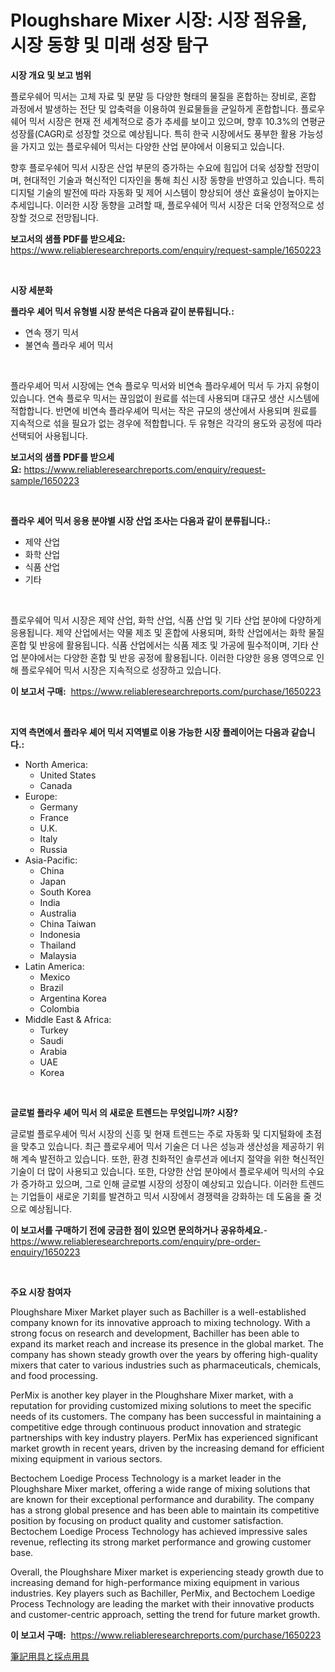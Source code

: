 <p><h1>Ploughshare Mixer 시장: 시장 점유율, 시장 동향 및 미래 성장 탐구</h1></p><p><strong>시장 개요 및 보고 범위</strong></p>
<p><p>플로우쉐어 믹서는 고체 자료 및 분말 등 다양한 형태의 물질을 혼합하는 장비로, 혼합 과정에서 발생하는 전단 및 압축력을 이용하여 원료물들을 균일하게 혼합합니다. 플로우쉐어 믹서 시장은 현재 전 세계적으로 증가 추세를 보이고 있으며, 향후 10.3%의 연평균 성장률(CAGR)로 성장할 것으로 예상됩니다. 특히 한국 시장에서도 풍부한 활용 가능성을 가지고 있는 플로우쉐어 믹서는 다양한 산업 분야에서 이용되고 있습니다.</p><p>향후 플로우쉐어 믹서 시장은 산업 부문의 증가하는 수요에 힘입어 더욱 성장할 전망이며, 현대적인 기술과 혁신적인 디자인을 통해 최신 시장 동향을 반영하고 있습니다. 특히 디지털 기술의 발전에 따라 자동화 및 제어 시스템이 향상되어 생산 효율성이 높아지는 추세입니다. 이러한 시장 동향을 고려할 때, 플로우쉐어 믹서 시장은 더욱 안정적으로 성장할 것으로 전망됩니다.</p></p>
<p><strong>보고서의 샘플 PDF를 받으세요:</strong> <a href="https://www.reliableresearchreports.com/enquiry/request-sample/1650223">https://www.reliableresearchreports.com/enquiry/request-sample/1650223</a></p>
<p>&nbsp;</p>
<p><strong>시장 세분화</strong></p>
<p><strong>플라우 셰어 믹서 유형별 시장 분석은 다음과 같이 분류됩니다.:</strong></p>
<p><ul><li>연속 쟁기 믹서</li><li>불연속 플라우 셰어 믹서</li></ul></p>
<p>&nbsp;</p>
<p><p>플라우셰어 믹서 시장에는 연속 플로우 믹서와 비연속 플라우셰어 믹서 두 가지 유형이 있습니다. 연속 플로우 믹서는 끊임없이 원료를 섞는데 사용되며 대규모 생산 시스템에 적합합니다. 반면에 비연속 플라우셰어 믹서는 작은 규모의 생산에서 사용되며 원료를 지속적으로 섞을 필요가 없는 경우에 적합합니다. 두 유형은 각각의 용도와 공정에 따라 선택되어 사용됩니다.</p></p>
<p><strong>보고서의 샘플 PDF를 받으세요:</strong>&nbsp;<a href="https://www.reliableresearchreports.com/enquiry/request-sample/1650223">https://www.reliableresearchreports.com/enquiry/request-sample/1650223</a></p>
<p>&nbsp;</p>
<p><strong> 플라우 셰어 믹서 응용 분야별 시장 산업 조사는 다음과 같이 분류됩니다.:</strong></p>
<p><ul><li>제약 산업</li><li>화학 산업</li><li>식품 산업</li><li>기타</li></ul></p>
<p>&nbsp;</p>
<p><p>플로우쉐어 믹서 시장은 제약 산업, 화학 산업, 식품 산업 및 기타 산업 분야에 다양하게 응용됩니다. 제약 산업에서는 약물 제조 및 혼합에 사용되며, 화학 산업에서는 화학 물질 혼합 및 반응에 활용됩니다. 식품 산업에서는 식품 제조 및 가공에 필수적이며, 기타 산업 분야에서는 다양한 혼합 및 반응 공정에 활용됩니다. 이러한 다양한 응용 영역으로 인해 플로우쉐어 믹서 시장은 지속적으로 성장하고 있습니다.</p></p>
<p><strong>이 보고서 구매:</strong>&nbsp; <a href="https://www.reliableresearchreports.com/purchase/1650223">https://www.reliableresearchreports.com/purchase/1650223</a></p>
<p>&nbsp;</p>
<p><strong>지역 측면에서 플라우 셰어 믹서 지역별로 이용 가능한 시장 플레이어는 다음과 같습니다.:</strong></p>
<p><ul>
    <li>
        North America:
        <ul>
            <li>United States</li>
            <li>Canada</li>
        </ul>
    </li>
    <li>
        Europe:
        <ul>
            <li>Germany</li>
            <li>France</li>
            <li>U.K.</li>
            <li>Italy</li>
            <li>Russia</li>
        </ul>
    </li>
    <li>
        Asia-Pacific:
        <ul>
            <li>China</li>
            <li>Japan</li>
            <li>South Korea</li>
            <li>India</li>
            <li>Australia</li>
            <li>China Taiwan</li>
            <li>Indonesia</li>
            <li>Thailand</li>
            <li>Malaysia</li>
        </ul>
    </li>
    <li>
        Latin America:
        <ul>
            <li>Mexico</li>
            <li>Brazil</li>
            <li>Argentina Korea</li>
            <li>Colombia</li>
        </ul>
    </li>
    <li>
        Middle East & Africa:
        <ul>
            <li>Turkey</li>
            <li>Saudi</li>
            <li>Arabia</li>
            <li>UAE</li>
            <li>Korea</li>
        </ul>
    </li>
    </ul></p>
<p>&nbsp;</p>
<p><strong>글로벌 플라우 셰어 믹서 의 새로운 트렌드는 무엇입니까? 시장?</strong></p>
<p><p>글로벌 플로우셰어 믹서 시장의 신흥 및 현재 트렌드는 주로 자동화 및 디지털화에 초점을 맞추고 있습니다. 최근 플로우셰어 믹서 기술은 더 나은 성능과 생산성을 제공하기 위해 계속 발전하고 있습니다. 또한, 환경 친화적인 솔루션과 에너지 절약을 위한 혁신적인 기술이 더 많이 사용되고 있습니다. 또한, 다양한 산업 분야에서 플로우셰어 믹서의 수요가 증가하고 있으며, 그로 인해 글로벌 시장의 성장이 예상되고 있습니다. 이러한 트렌드는 기업들이 새로운 기회를 발견하고 믹서 시장에서 경쟁력을 강화하는 데 도움을 줄 것으로 예상됩니다.</p></p>
<p><strong>이 보고서를 구매하기 전에 궁금한 점이 있으면 문의하거나 공유하세요.</strong>- <a href="https://www.reliableresearchreports.com/enquiry/pre-order-enquiry/1650223">https://www.reliableresearchreports.com/enquiry/pre-order-enquiry/1650223</a></p>
<p>&nbsp;</p>
<p><strong>주요 시장 참여자</strong></p>
<p><p>Ploughshare Mixer Market player such as Bachiller is a well-established company known for its innovative approach to mixing technology. With a strong focus on research and development, Bachiller has been able to expand its market reach and increase its presence in the global market. The company has shown steady growth over the years by offering high-quality mixers that cater to various industries such as pharmaceuticals, chemicals, and food processing.</p><p>PerMix is another key player in the Ploughshare Mixer market, with a reputation for providing customized mixing solutions to meet the specific needs of its customers. The company has been successful in maintaining a competitive edge through continuous product innovation and strategic partnerships with key industry players. PerMix has experienced significant market growth in recent years, driven by the increasing demand for efficient mixing equipment in various sectors.</p><p>Bectochem Loedige Process Technology is a market leader in the Ploughshare Mixer market, offering a wide range of mixing solutions that are known for their exceptional performance and durability. The company has a strong global presence and has been able to maintain its competitive position by focusing on product quality and customer satisfaction. Bectochem Loedige Process Technology has achieved impressive sales revenue, reflecting its strong market performance and growing customer base.</p><p>Overall, the Ploughshare Mixer market is experiencing steady growth due to increasing demand for high-performance mixing equipment in various industries. Key players such as Bachiller, PerMix, and Bectochem Loedige Process Technology are leading the market with their innovative products and customer-centric approach, setting the trend for future market growth.</p></p>
<p><strong>이 보고서 구매:</strong>&nbsp;&nbsp;<a href="https://www.reliableresearchreports.com/purchase/1650223">https://www.reliableresearchreports.com/purchase/1650223</a></p>
<p><p><a href="https://github.com/lily-u-genius/Market-Research-Report-List-1/blob/main/939200610885.md">筆記用具と採点用具</a></p></p>
